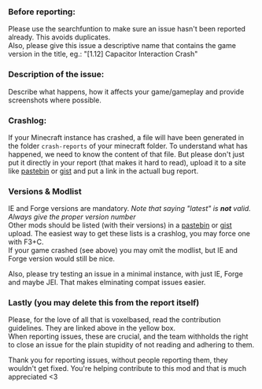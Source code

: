 ### Before reporting:
Please use the searchfuntion to make sure an issue hasn't been reported already. This avoids duplicates.<br />
Also, please give this issue a descriptive name that contains the game version in the title, eg.: "[1.12] Capacitor Interaction Crash"

### Description of the issue:
Describe what happens, how it affects your game/gameplay and provide screenshots where possible.

### Crashlog:
If your Minecraft instance has crashed, a file will have been generated in the folder `crash-reports` of your minecraft folder. To understand what has happened, we need to know the content of that file. But please don't just put it directly in your report (that makes it hard to read), upload it to a site like [pastebin](http://pastebin.com) or [gist](http://gist.github.com) and put a link in the actuall bug report.

### Versions & Modlist
IE and Forge versions are mandatory. *Note that saying "latest" is **not** valid. Always give the proper version number* <br />
Other mods should be listed (with their versions) in a [pastebin](http://pastebin.com) or [gist](http://gist.github.com) upload. The easiest way to get these lists is a crashlog, you may force one with F3+C.<br />
If your game crashed (see above) you may omit the modlist, but IE and Forge version would still be nice.

Also, please try testing an issue in a minimal instance, with just IE, Forge and maybe JEI. That makes elminating compat issues easier.

### Lastly (you may delete this from the report itself)
Please, for the love of all that is voxelbased, read the contribution guidelines. They are linked above in the yellow box.<br />
When reporting issues, these are crucial, and the team withholds the right to close an issue for the plain stupidity of not reading and adhering to them.

Thank you for reporting issues, without people reporting them, they wouldn't get fixed. You're helping contribute to this mod and that is much appreciated <3